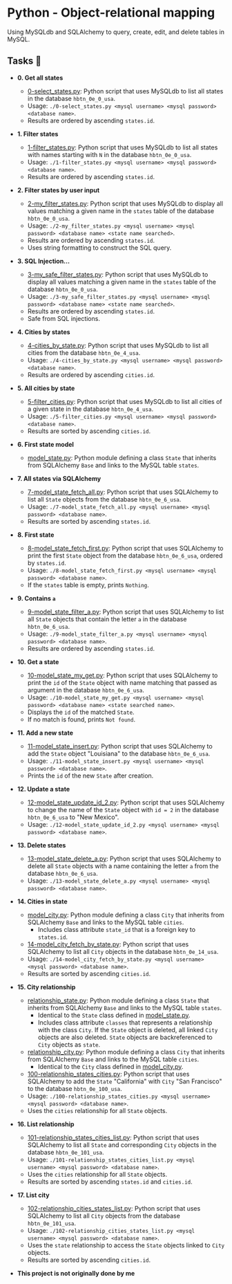 # Python - Object-relational mapping

Using MySQLdb and SQLAlchemy to
query, create, edit, and delete tables in MySQL.

## Tasks :page_with_curl:

- **0. Get all states**

  - [0-select_states.py](./0-select_states.py): Python script that uses MySQLdb
    to list all states in the database `hbtn_0e_0_usa`.
  - Usage: `./0-select_states.py <mysql username> <mysql password> <database name>`.
  - Results are ordered by ascending `states.id`.

- **1. Filter states**

  - [1-filter_states.py](./1-filter_states.py): Python script that uses MySQLdb
    to list all states with names starting with `N` in the database `hbtn_0e_0_usa`.
  - Usage: `./1-filter_states.py <mysql username> <mysql password> <database name>`.
  - Results are ordered by ascending `states.id`.

- **2. Filter states by user input**

  - [2-my_filter_states.py](./2-my_filter_states.py): Python script that uses
    MySQLdb to display all values matching a given name in the `states` table of
    the database `hbtn_0e_0_usa`.
  - Usage: `./2-my_filter_states.py <mysql username> <mysql password> <database name> <state name searched>`.
  - Results are ordered by ascending `states.id`.
  - Uses string formatting to construct the SQL query.

- **3. SQL Injection...**

  - [3-my_safe_filter_states.py](./3-my_safe_filter_states.py): Python script
    that uses MySQLdb to display all values matching a given name in the `states`
    table of the database `hbtn_0e_0_usa`.
  - Usage: `./3-my_safe_filter_states.py <mysql username> <mysql password> <database name> <state name searched>`.
  - Results are ordered by ascending `states.id`.
  - Safe from SQL injections.

- **4. Cities by states**

  - [4-cities_by_state.py](./4-cities_by_state.py): Python script that uses
    MySQLdb to list all cities from the database `hbtn_0e_4_usa`.
  - Usage: `./4-cities_by_state.py <mysql username> <mysql password> <database name>`.
  - Results are ordered by ascending `cities.id`.

- **5. All cities by state**

  - [5-filter_cities.py](./5-filter_cities.py): Python script that uses MySQLdb
    to list all cities of a given state in the database `hbtn_0e_4_usa`.
  - Usage: `./5-filter_cities.py <mysql username> <mysql password> <database name>`.
  - Results are sorted by ascending `cities.id`.

- **6. First state model**

  - [model_state.py](./model_state.py): Python module defining a class `State`
    that inherits from SQLAlchemy `Base` and links to the MySQL table `states`.

- **7. All states via SQLAlchemy**

  - [7-model_state_fetch_all.py](./7-model_state_fetch_all.py): Python script
    that uses SQLAlchemy to list all `State` objects from the database
    `hbtn_0e_6_usa`.
  - Usage: `./7-model_state_fetch_all.py <mysql username> <mysql password> <database name>`.
  - Results are sorted by ascending `states.id`.

- **8. First state**

  - [8-model_state_fetch_first.py](./8-model_state_fetch_first.py): Python script
    that uses SQLAlchemy to print the first `State` object from the database
    `hbtn_0e_6_usa`, ordered by `states.id`.
  - Usage: `./8-model_state_fetch_first.py <mysql username> <mysql password> <database name>`.
  - If the `states` table is empty, prints `Nothing`.

- **9. Contains `a`**

  - [9-model_state_filter_a.py](./9-model_state_filter_a.py): Python script
    that uses SQLAlchemy to list all `State` objects that contain the letter `a`
    in the database `hbtn_0e_6_usa`.
  - Usage: `./9-model_state_filter_a.py <mysql username> <mysql password> <database name>`.
  - Results are ordered by ascending `states.id`.

- **10. Get a state**

  - [10-model_state_my_get.py](./10-model_state_my_get.py): Python script that
    uses SQLAlchemy to print the `id` of the `State` object with name matching that
    passed as argument in the database `hbtn_0e_6_usa`.
  - Usage: `./10-model_state_my_get.py <mysql username> <mysql password> <database name> <state searched name>`.
  - Displays the `id` of the matched `State`.
  - If no match is found, prints `Not found`.

- **11. Add a new state**

  - [11-model_state_insert.py](./11-model_state_insert.py): Python script that
    uses SQLAlchemy to add the `State` object "Louisiana" to the database
    `hbtn_0e_6_usa`.
  - Usage: `./11-model_state_insert.py <mysql username> <mysql password> <database name>`.
  - Prints the `id` of the new `State` after creation.

- **12. Update a state**

  - [12-model_state_update_id_2.py](./12-model_state_update_id_2.py): Python
    script that uses SQLAlchemy to change the name of the `State` object with
    `id = 2` in the database `hbtn_0e_6_usa` to "New Mexico".
  - Usage: `./12-model_state_update_id_2.py <mysql username> <mysql password> <database name>`.

- **13. Delete states**

  - [13-model_state_delete_a.py](./13-model_state_delete_a.py): Python script
    that uses SQLAlchemy to delete all `State` objects with a name containing the
    letter `a` from the database `hbtn_0e_6_usa`.
  - Usage: `./13-model_state_delete_a.py <mysql username> <mysql password> <database name>`.

- **14. Cities in state**

  - [model_city.py](./model_city.py): Python module defining a class `City`
    that inherits from SQLAlchemy `Base` and links to the MySQL table `cities`.
    - Includes class attribute `state_id` that is a foreign key to
      `states.id`.
  - [14-model_city_fetch_by_state.py](./14-model_city_fetch_by_state.py):
    Python script that uses SQLAlchemy to list all `City` objects in the database
    `hbtn_0e_14_usa`.
  - Usage: `./14-model_city_fetch_by_state.py <mysql username> <mysql password> <database name>`.
  - Results are sorted by ascending `cities.id`.

- **15. City relationship**

  - [relationship_state.py](./relationship_state.py): Python module defining a
    class `State` that inherits from SQLAlchemy `Base` and links to the MySQL table
    `states`.
    - Identical to the `State` class defined in [model_state.py](./model_state.py).
    - Includes class attribute `classes` that represents a relationship with
      the class `City`. If the `State` object is deleted, all linked `City` objects
      are also deleted. `State` objects are backreferenced to `City` objects as
      `state`.
  - [relationship_city.py](./relationship_city.py): Python module defining a
    class `City` that inherits from SQLAlchemy `Base` and links to the MySQL table
    `cities`.
    - Identical to the `City` class defined in [model_city.py](./model_city.py).
  - [100-relationship_states_cities.py](./100-relationship_states_cities.py):
    Python script that uses SQLAlchemy to add the `State` "California" with `City`
    "San Francisco" to the database `hbtn_0e_100_usa`.
  - Usage: `./100-relationship_states_cities.py <mysql username> <mysql password> <database name>`.
  - Uses the `cities` relationship for all `State` objects.

- **16. List relationship**

  - [101-relationship_states_cities_list.py](./101-relationship_states_cities_list.py):
    Python script that uses SQLAlchemy to list all `State` and corresponding
    `City` objects in the database `hbtn_0e_101_usa`.
  - Usage: `./101-relationship_states_cities_list.py <mysql username> <mysql password> <database name>`.
  - Uses the `cities` relationship for all `State` objects.
  - Results are sorted by ascending `states.id` and `cities.id`.

- **17. List city**

  - [102-relationship_cities_states_list.py](./102-relationship_cities_states_list.py):
    Python script that uses SQLAlchemy to list all `City` objects from the database
    `hbtn_0e_101_usa`.
  - Usage: `./102-relationship_cities_states_list.py <mysql username> <mysql password> <database name>`.
  - Uses the `state` relationship to access the `State` objects linked to `City` objects.
  - Results are sorted by ascending `cities.id`.

- **This project is not originally done by me**
